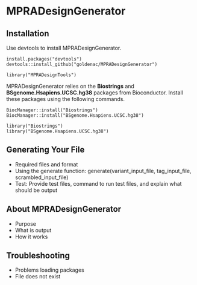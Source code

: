 # MPRADesignGenerator


## Installation ##

Use devtools to install MPRADesignGenerator. 
```
install.packages("devtools")
devtools::install_github("goldenac/MPRADesignGenerator")

library("MPRADesignTools")
```
MPRADesignGenerator relies on the **Biostrings** and **BSgenome.Hsapiens.UCSC.hg38** packages from Bioconductor. Install these packages using the following commands.
```
BiocManager::install("Biostrings")
BiocManager::install("BSgenome.Hsapiens.UCSC.hg38")

library("Biostrings")
library("BSgenome.Hsapiens.UCSC.hg38")
```

## Generating Your File ##

- Required files and format
- Using the generate function: generate(variant_input_file, tag_input_file, scrambled_input_file)
- Test: Provide test files, command to run test files, and explain what should be output


## About MPRADesignGenerator ##

- Purpose
- What is output
- How it works


## Troubleshooting ##

- Problems loading packages
- File does not exist
